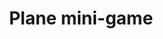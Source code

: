 ---
layout: project
priority: 60
title: Plane mini-game
description: In this game you control a tojn of planes as they leave airports and must be guided to their destination, avoid them crossing paths or your career as an aircraft marshal will be over before it starts.
status: Unfinished

thumbnail: Planes.png
---